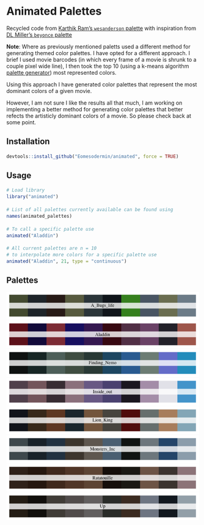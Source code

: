 <!-- README.md is generated from README.Rmd. Please edit that file -->
Animated Palettes
=================

Recycled code from [Karthik Ram’s `wesanderson`
palette](https://github.com/karthik/wesanderson) with inspiration from
[DL Miller’s `beyonce` palette](https://github.com/dill/beyonce)

**Note**: Where as previously mentioned paletts used a different method
for generating themed color palettes. I have opted for a different
approach. I brief I used movie barcodes (in which every frame of a movie
is shrunk to a couple pixel wide line), I then took the top 10 (using a
k-means algorithm [palette generator](https://palettegenerator.com/))
most represented colors.

Using this approach I have generated color palettes that represent the
most dominant colors of a given movie.

However, I am not sure I like the results all that much, I am working on
implementing a better method for generating color palettes that better
refects the artisticly dominant colors of a movie. So please check back
at some point.

Installation
------------

``` r
devtools::install_github("Eomesodermin/animated", force = TRUE)
```

Usage
-----

``` r
# Load library
library("animated")

# List of all palettes currently available can be found using
names(animated_palettes)

# To call a specific palette use 
animated("Aladdin")

# All current palettes are n = 10
# to interpolate more colors for a specific palette use 
animated("Aladdin", 21, type = "continuous")
```

Palettes
--------

![](figure/all_palettes-1.png)![](figure/all_palettes-2.png)![](figure/all_palettes-3.png)![](figure/all_palettes-4.png)![](figure/all_palettes-5.png)![](figure/all_palettes-6.png)![](figure/all_palettes-7.png)![](figure/all_palettes-8.png)
